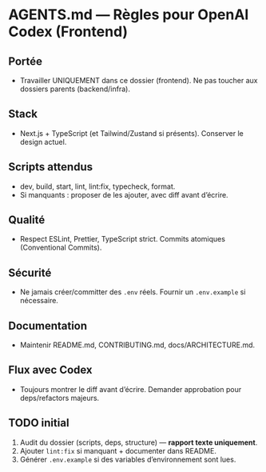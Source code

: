 # AGENTS.md — Règles pour OpenAI Codex (Frontend)

## Portée

- Travailler UNIQUEMENT dans ce dossier (frontend). Ne pas toucher aux dossiers parents (backend/infra).

## Stack

- Next.js + TypeScript (et Tailwind/Zustand si présents). Conserver le design actuel.

## Scripts attendus

- dev, build, start, lint, lint:fix, typecheck, format.
- Si manquants : proposer de les ajouter, avec diff avant d’écrire.

## Qualité

- Respect ESLint, Prettier, TypeScript strict. Commits atomiques (Conventional Commits).

## Sécurité

- Ne jamais créer/committer des `.env` réels. Fournir un `.env.example` si nécessaire.

## Documentation

- Maintenir README.md, CONTRIBUTING.md, docs/ARCHITECTURE.md.

## Flux avec Codex

- Toujours montrer le diff avant d’écrire. Demander approbation pour deps/refactors majeurs.

## TODO initial

1. Audit du dossier (scripts, deps, structure) — **rapport texte uniquement**.
2. Ajouter `lint:fix` si manquant + documenter dans README.
3. Générer `.env.example` si des variables d’environnement sont lues.
